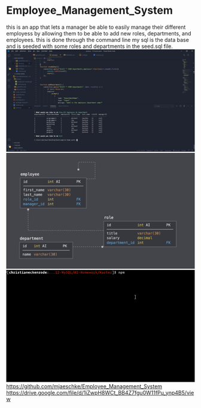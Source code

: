 # Employee_Management_System
this is an app that lets a manager be able to easily manage their different employess by allowing them to be able to add new roles, departments, and employees. this is done through
the command line my sql is the data base and is seeded with some roles and departments in the seed.sql file.
![image of hw](assets/hw12.png)
![image of schema](assets/schema.png)
![image of hw](assets/employee-tracker.gif)
https://github.com/mjaeschke/Employee_Management_System
https://drive.google.com/file/d/1iZwpH8WCt_BB4Z7fgu0W11fPu_ynp4B5/view
